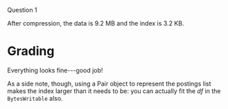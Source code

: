 Question 1

After compression, the data is 9.2 MB and the index is 3.2 KB.

Grading
=======

Everything looks fine---good job!

As a side note, though, using a Pair object to represent the postings
list makes the index larger than it needs to be: you can actually fit
the *df* in the `BytesWritable` also.



